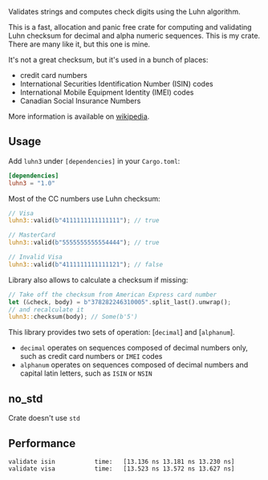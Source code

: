 Validates strings and computes check digits using the Luhn algorithm.


This is a fast, allocation and panic free crate for computing and validating
Luhn checksum for decimal and alpha numeric sequences. This is my crate. There are many like
it, but this one is mine.

It's not a great checksum, but it's used in a bunch of places:
- credit card numbers
- International Securities Identification Number (ISIN) codes
- International Mobile Equipment Identity (IMEI) codes
- Canadian Social Insurance Numbers

More information is available on [wikipedia](https://en.wikipedia.org/wiki/Luhn_algorithm).

## Usage

Add `luhn3` under `[dependencies]` in your `Cargo.toml`:

```toml
[dependencies]
luhn3 = "1.0"
```

Most of the CC numbers use Luhn checksum:

```rust
// Visa
luhn3::valid(b"4111111111111111"); // true

// MasterCard
luhn3::valid(b"5555555555554444"); // true

// Invalid Visa
luhn3::valid(b"4111111111111121"); // false
```

Library also allows to calculate a checksum if missing:

```rust
// Take off the checksum from American Express card number
let (&check, body) = b"378282246310005".split_last().unwrap();
// and recalculate it
luhn3::checksum(body); // Some(b'5')
```

This library provides two sets of operation: [`decimal`] and [`alphanum`].
- `decimal` operates on sequences composed of decimal numbers only, such
as credit card numbers or `IMEI` codes
- `alphanum` operates on sequences composed of decimal numbers and capital latin letters, such
  as `ISIN` or `NSIN`

## no_std

Crate doesn't use `std`

## Performance

```ignore
validate isin           time:   [13.136 ns 13.181 ns 13.230 ns]
validate visa           time:   [13.523 ns 13.572 ns 13.627 ns]
```
